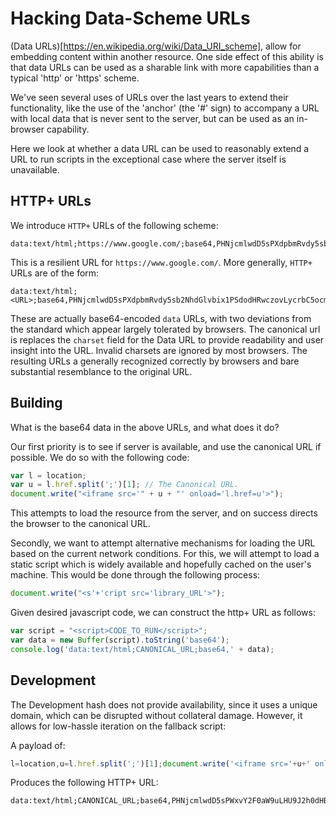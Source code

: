 Hacking Data-Scheme URLs
========================

(Data URLs)[https://en.wikipedia.org/wiki/Data_URI_scheme], allow for embedding
content within another resource. One side effect of this ability is that data
URLs can be used as a sharable link with more capabilities than a typical 'http'
or 'https' scheme.

We've seen several uses of URLs over the last years to extend their
functionality, like the use of the 'anchor' (the '#' sign) to accompany a URL
with local data that is never sent to the server, but can be used as an
in-browser capability.

Here we look at whether a data URL can be used to reasonably extend a URL to
run scripts in the exceptional case where the server itself is unavailable.


HTTP+ URLs
----------

We introduce `HTTP+` URLs of the following scheme:
```
data:text/html;https://www.google.com/;base64,PHNjcmlwdD5sPXdpbmRvdy5sb2NhdGlvbix1PSdodHRwczovLycrbC5ocmVmLnNwbGl0KCc7JylbMV07ZG9jdW1lbnQud3JpdGUoJzxpbWcgc3JjPVwnJyt1KydcJyBvbmxvYWQ9bC5ocmVmPXUgb25lcnJvcj1sLmhyZWY9dT48cycrJ2NyaXB0IHNyYz1odHRwczovL3dpbGxzY290dC5naXRodWIuaW8vcGVlci1mYWxsYmFjay9wZWVyLWZhbGxiYWNrLmpzPicpOzwvc2NyaXB0Pg==
```

This is a resilient URL for `https://www.google.com/`. More generally, `HTTP+`
URLs are of the form:
```
data:text/html;<URL>;base64,PHNjcmlwdD5sPXdpbmRvdy5sb2NhdGlvbix1PSdodHRwczovLycrbC5ocmVmLnNwbGl0KCc7JylbMV07ZG9jdW1lbnQud3JpdGUoJzxpbWcgc3JjPVwnJyt1KydcJyBvbmxvYWQ9bC5ocmVmPXUgb25lcnJvcj1sLmhyZWY9dT48cycrJ2NyaXB0IHNyYz1odHRwczovL3dpbGxzY290dC5naXRodWIuaW8vcGVlci1mYWxsYmFjay9wZWVyLWZhbGxiYWNrLmpzPicpOzwvc2NyaXB0Pg==
```

These are actually base64-encoded `data` URLs, with two deviations from the
standard which appear largely tolerated by browsers. 
The canonical url is replaces the `charset` field for the Data URL to provide
readability and user insight into the URL. Invalid charsets are
ignored by most browsers. The resulting URLs a generally recognized correctly by
browsers and bare substantial resemblance to the original URL.


Building 
--------

What is the base64 data in the above URLs, and what does it do?

Our first priority is to see if server is available, and use the canonical URL
if possible. We do so with the following code:
```javascript
var l = location;
var u = l.href.split(';')[1]; // The Canonical URL.
document.write("<iframe src='" + u + "' onload='l.href=u'>");
```

This attempts to load the resource from the server, and on success
directs the browser to the canonical URL.

Secondly, we want to attempt alternative mechanisms for loading the URL based
on the current network conditions. For this, we will attempt to load a static
script which is widely available and hopefully cached on the user's machine.
This would be done through the following process:
```javascript
document.write("<s'+'cript src='library_URL'>");
```

Given desired javascript code, we can construct the http+ URL as follows:
```javascript
var script = "<script>CODE_TO_RUN</script>";
var data = new Buffer(script).toString('base64');
console.log('data:text/html;CANONICAL_URL;base64,' + data);
```

Development
-----------

The Development hash does not provide availability, since it uses a unique domain,
which can be disrupted without collateral damage. However, it allows for
low-hassle iteration on the fallback script:


A payload of:
```javascript
l=location,u=l.href.split(';')[1];document.write('<iframe src='+u+' onload=\\'l.href=u\\'/><s'+'cript src=https://willscott.github.io/peer-fallback/peer-fallback.js>');
```


Produces the following HTTP+ URL:
```
data:text/html;CANONICAL_URL;base64,PHNjcmlwdD5sPWxvY2F0aW9uLHU9J2h0dHBzOi8vJytsLmhyZWYuc3BsaXQoJzsnKVsxXTtkb2N1bWVudC53cml0ZSgnPGlmcmFtZSBzcmM9Jyt1Kycgb25sb2FkPVwnbC5ocmVmPXVcJy8+PHMnKydjcmlwdCBzcmM9aHR0cHM6Ly93aWxsc2NvdHQuZ2l0aHViLmlvL3BlZXItZmFsbGJhY2svcGVlci1mYWxsYmFjay5qcz4nKTs8L3NjcmlwdD4=
```

